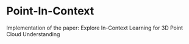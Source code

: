 # Point-In-Context
Implementation of the paper: Explore In-Context Learning for 3D Point Cloud Understanding
